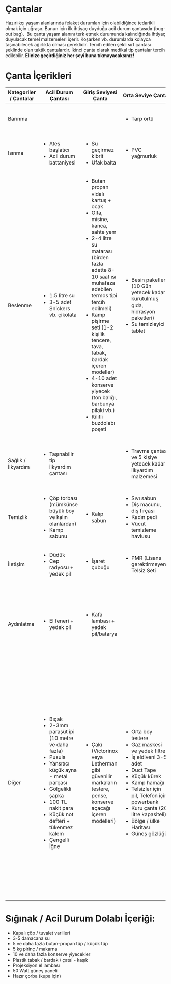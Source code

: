# Çantalar
Hazırlıkçı yaşam alanlarında felaket durumları için olabildiğince tedarikli olmak için uğraşır.
Bunun için ilk ihtiyaç duyduğu acil durum çantasıdır (bug-out bag).  Bu çanta yaşam alanını terk etmek durumunda kalındığında ihtiyaç duyulacak temel malzemeleri içerir. Koşarken vb.  durumlarda kolayca taşınabilecek ağırlıkta olması gereklidir. Tercih edilen şekli sırt çantası şeklinde olan taktik çantalardır. İkinci çanta olarak medikal tip çantalar tercih edilebilir.
**Elinize geçirdiğiniz her şeyi buna tıkmayacaksınız!**

# Çanta İçerikleri
<table>
	<thead>
		<tr>
			<th>Kategoriler / Çantalar</th>
			<th>Acil Durum Çantası</th>
			<th>Giriş Seviyesi Çanta</th>
			<th>Orta Seviye Çanta</th>
			<th>İleri Seviye Çanta</th>
		</tr>
	</thead>
	<tbody>
		<tr>
			<td>Barınma</td>
			<td></td>
			<td></td>
			<td>
				<ul>
					<li>Tarp örtü</li>
				</ul>
			</td>
			<td>
				<ul>
					<li>Uyku tulumu</li>
					<li>Çadır</li>
				</ul>
			</td>
		</tr>
		<tr>
			<td>Isınma</td>
			<td>
				<ul>
					<li>Ateş başlatıcı</li>
					<li>Acil durum battaniyesi</li>
				</ul>
			</td>
			<td>
				<ul>
					<li>Su geçirmez kibrit</li>
					<li>Ufak balta</li>
				</ul>
			</td>
			<td>
				<ul>
					<li>PVC yağmurluk</li>
				</ul>
			</td>
			<td>
				<ul>
					<li>Jel / Toz ısıtıcı paketler</li>
				</ul>
			</td>
		</tr>
		<tr>
			<td>Beslenme</td>
			<td>
				<ul>
					<li>1.5 litre su</li>
					<li>3-5 adet Snickers vb. çikolata</li>
				</ul>
			</td>
			<td>
				<ul>
					<li>Butan propan vidalı kartuş + ocak</li>
					<li>Olta, misine, kanca, sahte yem</li>
					<li>2-4 litre su matarası (birden fazla adette 8-10 saat ısı muhafaza edebilen termos tipi tercih edilmeli)</li>
					<li>Kamp pişirme seti (1-2 kişilik tencere, tava, tabak, bardak içeren modeller)</li>
					<li>4-10 adet konserve yiyecek (ton balığı, barbunya pilaki vb.)</li>
					<li>Kilitli buzdolabı poşeti</li>
				</ul>
			</td>
			<td>
				<ul>
					<li>Besin paketleri (10 Gün yetecek kadar, kurutulmuş gıda, hidrasyon paketleri)</li>
					<li>Su temizleyici tablet</li>
				</ul>
			</td>
			<td>
				<ul>
					<li>Su filtre sistemi</li>
				</ul>
			</td>
		</tr>
		<tr>
			<td>Sağlık / İlkyardım</td>
			<td>
				<ul>
					<li>Taşınabilir tip ilkyardım çantası</li>
				</ul>
			</td>
			<td></td>
			<td>
				<ul>
					<li>Travma çantası ve 5 kişiye yetecek kadar ilkyardım malzemesi</li>
				</ul>
			</td>
			<td>
				<ul>
					<li>Serum lastiği</li>
					<li>Antibiyotik / Antiseptik ilaçlar</li>
				</ul>
			</td>
		</tr>
		<tr>
			<td>Temizlik</td>
			<td>
				<ul>
					<li>Çöp torbası (mümkünse büyük boy ve kalın olanlardan)</li>
					<li>Kamp sabunu</li>
				</ul>
			</td>
			<td>
				<ul>
					<li>Kalıp sabun</li>
				</ul>
			</td>
			<td>
				<ul>
					<li>Sıvı sabun</li>
					<li>Diş macunu, diş fırçası</li>
					<li>Kadın pedi</li>
					<li>Vücut temizleme havlusu</li>
				</ul>
			</td>
			<td></td>
		</tr>
		<tr>
			<td>İletişim</td>
			<td>
				<ul>
					<li>Düdük</li>
					<li>Cep radyosu + yedek pil</li>
				</ul>
			</td>
			<td>
				<ul>
					<li>İşaret çubuğu</li>
				</ul>
			</td>
			<td>
				<ul>
					<li>PMR (Lisans gerektirmeyen) Telsiz Seti</li>
				</ul>
			</td>
			<td>
				<ul>
					<li>Lisanslı telsiz (VHF / UHF FM)</li>
				</ul>
			</td>
		</tr>
		<tr>
			<td>Aydınlatma</td>
			<td>
				<ul>
					<li>El feneri + yedek pil</li>
				</ul>
			</td>
			<td>
				<ul>
					<li>Kafa lambası + yedek pil/batarya</li>
				</ul>
			</td>
			<td></td>
			<td>
				<ul>
					<li>Uzun mesafe aydınlatıcı fener / kafa lambası (3000 lümen ve üzeri) + yedek pil/batarya</li>
				</ul>
			</td>
		</tr>
		<tr>
			<td>Diğer</td>
			<td>
				<ul>
					<li>Bıçak</li>
					<li>2-3mm paraşüt ipi (10 metre ve daha fazla)</li>
					<li>Pusula</li>
					<li>Yansıtıcı küçük ayna - metal parçası</li>
					<li>Gölgelikli şapka</li>
					<li>100 TL nakit para</li>
					<li>Küçük not defteri + tükenmez kalem</li>
					<li>Çengelli İğne</li>
				</ul>
			</td>
			<td>
				<ul>
					<li>Çakı (Victorinox veya Letherman gibi güvenilir markaların testere, pense, konserve açacağı içeren modelleri)</li>
				</ul>
			</td>
			<td>
				<ul>
					<li>Orta boy testere</li>
					<li>Gaz maskesi ve yedek filtre</li>
					<li>İş eldiveni 3-5 adet</li>
					<li>Duct Tape</li>
					<li>Küçük kürek</li>
					<li>Kamp hamağı</li>
					<li>Telsizler için pil, Telefon için powerbank</li>
					<li>Kuru çanta (20 litre kapasiteli)</li>
					<li>Bölge / ülke Haritası</li>
					<li>Güneş gözlüğü</li>
				</ul>
			</td>
			<td>
				<ul>
					<li>GPS</li>
					<li>Bölgesel topografik haritalar</li>
					<li>Güneş paneli şarj sistemi</li>
					<li>Büyük boy balta</li>
					<li>Katlanabilir su bidonu</li>
					<li>7-10 mm statik ip (30 metre ve üzeri)</li>
					<li>2-3 mm paraşüt ipi (30 metre ve üzeri)</li>
					<li>Dürbün</li>
					<li>Orta boy not defteri + renkli tükenmez kalemler</li>
					<li>Sapan</li>
					<li>Kilitli / kilitsiz karabina (2-5 adet)</li>
					<li>Yenilebilir bitkiler kılavuzu</li>
					<li>1000 TL Nakit Para</li>
				</ul>
			</td>
		</tr>
	</tbody>
</table>

# Sığınak / Acil Durum Dolabı İçeriği:
* Kapalı çöp / tuvalet varilleri
* 3-5 damacana su
* 5 ve daha fazla butan-propan tüp / küçük tüp
* 5 kg pirinç / makarna
* 10 ve daha fazla konserve yiyecekler
* Plastik tabak / bardak / çatal - kaşık
* Projeksiyon el lambası
* 50 Watt güneş paneli
* Hazır çorba (kupa için)
